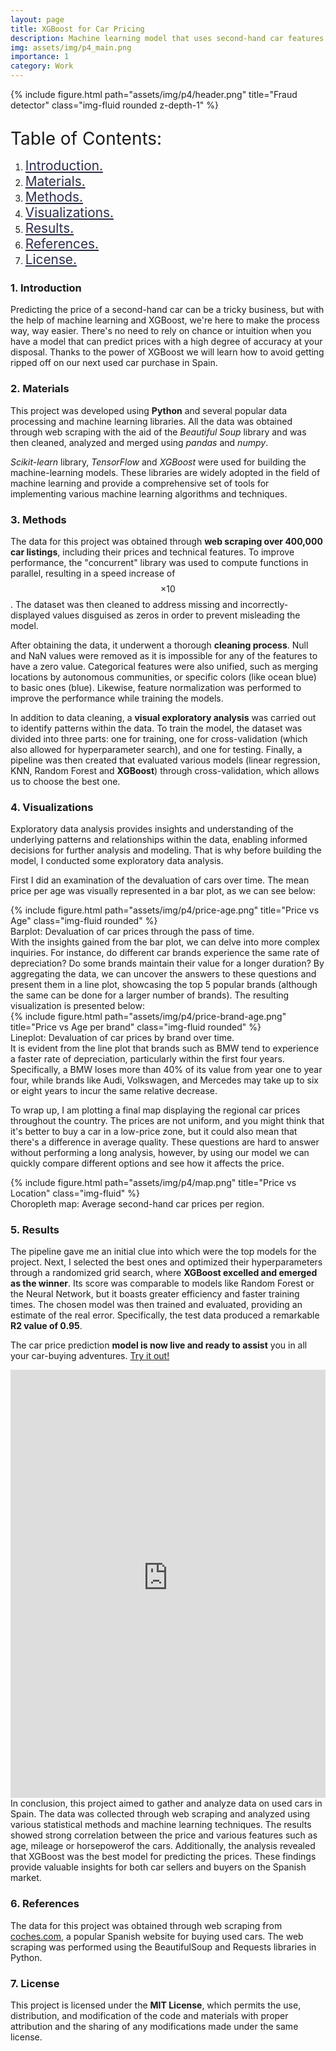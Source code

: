 ```yaml
---
layout: page
title: XGBoost for Car Pricing
description: Machine learning model that uses second-hand car features to predict prices <b>(R2 = 0.95)</b>.
img: assets/img/p4_main.png
importance: 1
category: Work
---
```


<div class="row">
    <div class="col-sm mt-3 mt-md-0">
        {% include figure.html path="assets/img/p4/header.png" title="Fraud detector" class="img-fluid rounded z-depth-1" %}
    </div>
</div>

<div id="table-of-contents">
  <p style="font-size: 1.75rem; margin-bottom: .5rem;">Table of Contents:</p>
<ul>
  <li style="list-style-type: decimal;"><a href="#section1" style="font-size: 1.30rem; color:#2B2E4A">Introduction.</a></li>
  <li style="list-style-type: decimal;"><a href="#section2" style="font-size: 1.30rem; color:#2B2E4A">Materials.</a></li>
  <li style="list-style-type: decimal;"><a href="#section3" style="font-size: 1.30rem; color:#2B2E4A">Methods.</a></li>
  <li style="list-style-type: decimal;"><a href="#section4" style="font-size: 1.30rem; color:#2B2E4A">Visualizations.</a></li>
  <li style="list-style-type: decimal;"><a href="#section5" style="font-size: 1.30rem; color:#2B2E4A">Results.</a></li>
  <li style="list-style-type: decimal;"><a href="#section6" style="font-size: 1.30rem; color:#2B2E4A">References.</a></li>
  <li style="list-style-type: decimal;"><a href="#section7" style="font-size: 1.30rem; color:#2B2E4A">License.</a></li>

</ul></div>


<a id='section1'></a>
### 1. Introduction

Predicting the price of a second-hand car can be a tricky business, but with the help of machine learning and XGBoost, we're here to make the process way, way easier. There's no need to rely on chance or intuition when you have a model that can predict prices with a high degree of accuracy at your disposal. Thanks to the power of XGBoost we will learn how to avoid getting ripped off on our next used car purchase in Spain.

<a id='section2'></a>
### 2. Materials 

This project was developed using **Python** and several popular data processing and machine learning libraries. All the data was obtained through web scraping with the aid of the <em>Beautiful Soup</em> library and was then cleaned, analyzed and merged using <em>pandas</em> and <em>numpy</em>.

<em>Scikit-learn</em> library, <em>TensorFlow</em> and <em>XGBoost</em> were used for building the machine-learning models. These libraries are widely adopted in the field of machine learning and provide a comprehensive set of tools for implementing various machine learning algorithms and techniques.

<a id='section3'></a>
### 3. Methods 

The data for this project was obtained through **web scraping over 400,000 car listings**, including their prices and technical features. To improve performance, the "concurrent" library was used to compute functions in parallel, resulting in a speed increase of $$\times10$$. The dataset was then cleaned to address missing and incorrectly-displayed values disguised as zeros in order to prevent misleading the model.

After obtaining the data, it underwent a thorough **cleaning process**. Null and NaN values were removed as it is impossible for any of the features to have a zero value. Categorical features were also unified, such as merging locations by autonomous communities, or specific colors (like ocean blue) to basic ones (blue). Likewise, feature normalization was performed to improve the performance while training the models.

In addition to data cleaning, a **visual exploratory analysis** was carried out to identify patterns within the data. To train the model, the dataset was divided into three parts: one for training, one for cross-validation (which also allowed for hyperparameter search), and one for testing. Finally, a pipeline was then created that evaluated various models (linear regression, KNN, Random Forest and **XGBoost**) through cross-validation, which allows us to choose the best one.

<a id='section4'></a>
### 4. Visualizations

Exploratory data analysis provides insights and understanding of the underlying patterns and relationships within the data, enabling informed decisions for further analysis and modeling. That is why before building the model, I conducted some exploratory data analysis. 

First I did an examination of the devaluation of cars over time. The mean price per age was visually represented in a bar plot, as we can see below:


<div class="row">
    <div class="col-sm mt-3 mt-md-0">
        {% include figure.html path="assets/img/p4/price-age.png" title="Price vs Age" class="img-fluid rounded" %}
    </div>
</div>
<div class="caption">
    Barplot: Devaluation of car prices through the pass of time.
</div>
With the insights gained from the bar plot, we can delve into more complex inquiries. For instance, do different car brands experience the same rate of depreciation? Do some brands maintain their value for a longer duration? By aggregating the data, we can uncover the answers to these questions and present them in a line plot, showcasing the top 5 popular brands (although the same can be done for a larger number of brands). The resulting visualization is presented below:


<div class="row">
    <div class="col-sm mt-3 mt-md-0">
        {% include figure.html path="assets/img/p4/price-brand-age.png" title="Price vs Age per brand" class="img-fluid rounded" %}
    </div>
</div>
<div class="caption">
    Lineplot: Devaluation of car prices by brand over time.
</div>
It is evident from the line plot that brands such as BMW tend to experience a faster rate of depreciation, particularly within the first four years. Specifically, a BMW loses more than 40% of its value from year one to year four, while brands like Audi, Volkswagen, and Mercedes may take up to six or eight years to incur the same relative decrease.

To wrap up, I am plotting a final map displaying the regional car prices throughout the country. The prices are not uniform, and you might think that it's better to buy a car in a low-price zone, but it could also mean that there's a difference in average quality. These questions are hard to answer without performing a long analysis, however, by using our model we can quickly compare different options and see how it affects the price.

<div class="row">
    <div class="col-sm mt-3 mt-md-0">
        {% include figure.html path="assets/img/p4/map.png" title="Price vs Location" class="img-fluid" %}
    </div>
</div>
<div class="caption">
    Choropleth map: Average second-hand car prices per region.
</div>

<a id='section5'></a>
### 5. Results
The pipeline gave me an initial clue into which were the top models for the project.  Next, I selected the best ones and optimized their hyperparameters through a randomized grid search, where **XGBoost excelled and emerged as the winner**. Its score was comparable to models like Random Forest or the Neural Network, but it boasts greater efficiency and faster training times. The chosen model was then trained and evaluated, providing an estimate of the real error. Specifically, the test data produced a remarkable **R2 value of 0.95**.

The car price prediction **model is now live and ready to assist** you in all your car-buying adventures. <a href="https://fbgranell-car-price-model-streamlit-app-ep4g59.streamlit.app/">Try it out!</a>
<iframe
    src="https://fbgranell-car-price-model-streamlit-app-ep4g59.streamlit.app/?embedded=true"
    frameborder="0"
    width="100%"
    height="685"
></iframe>
<br>
In conclusion, this project aimed to gather and analyze data on used cars in Spain. The data was collected through web scraping and analyzed using various statistical methods and machine learning techniques. The results showed strong correlation between the price and various features such as age, mileage or horsepowerof the cars. Additionally, the analysis revealed that XGBoost was the best model for predicting the prices. These findings provide valuable insights for both car sellers and buyers on the Spanish market.


<a id='section6'></a>
### 6. References
The data for this project was obtained through web scraping from <a href="https://www.coches.com/">coches.com</a>, a popular Spanish website for buying used cars. The web scraping was performed using the BeautifulSoup and Requests libraries in Python.

<a id='section7'></a>
### 7. License
This project is licensed under the **MIT License**, which permits the use, distribution, and modification of the code and materials with proper attribution and the sharing of any modifications made under the same license.